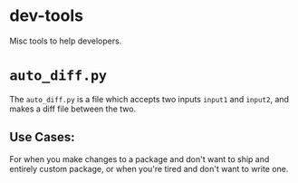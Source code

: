# dev-tools
Misc tools to help developers.


# `auto_diff.py`
The `auto_diff.py` is a file which accepts two inputs `input1` and `input2`, and makes a diff file between the two.

## Use Cases:
For when you make changes to a package and don't want to ship and entirely custom package, or when you're tired and don't want to write one.
